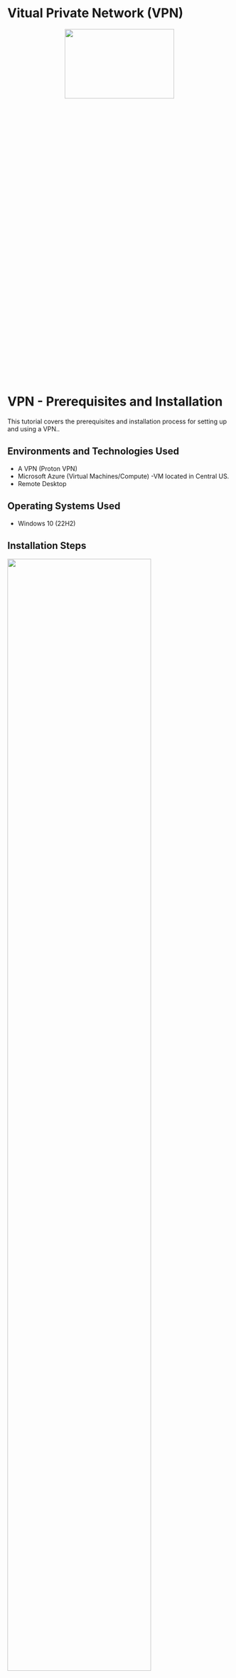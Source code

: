 # Vitual Private Network (VPN)
<p align="center">
<img src="https://github.com/user-attachments/assets/2a75ffe5-ab3d-4187-8ab5-6fb354582691" height="20%" width="70%"/>
</p>

<h1>VPN - Prerequisites and Installation</h1>
This tutorial covers the prerequisites and installation process for setting up and using a VPN..<br />

<h2>Environments and Technologies Used</h2>

- A VPN (Proton VPN)
- Microsoft Azure (Virtual Machines/Compute)
-VM located in Central US.
- Remote Desktop

<h2>Operating Systems Used </h2>

- Windows 10</b> (22H2)

<h2>Installation Steps</h2>

<p>
<img src="https://github.com/user-attachments/assets/adea3aaa-f860-43da-8973-cf93f3e67de1" height="80%" width="80%""/>
</p>
<p>
Create a Resource Group in Azure, then deploy a Windows 10 Virtual Machine within it. Once the VM is set up, use Remote Desktop Protocol (RDP) to log into the VM.
</p>
<br />

<p>
<img src="https://github.com/user-attachments/assets/bff32e42-084f-4d7b-a21d-6fbf57a785cf" height="80%" width="80%"/>
</p>
<p>
Once inside the VM, open a web browser and navigate to https://whatismyipaddress.com/. View the IP information displayed and record it in Notepad or on a piece of paper for later reference.
</p>
<br />

<p>
<img src="https://github.com/user-attachments/assets/efdcd15a-8042-4472-afa1-95a15ed5fcc3" height="80%" width="80%"/>
<img src="https://i.imgur.com/o4XhJYA.png" height="80%" width="80%"/>
</p>
<p>
On your personal computer, sign up for the free version of Proton VPN at https://account.protonvpn.com/signup?plan=free&language=en.
Inside the VM, download and install the Proton VPN client. Log in to the client using your Proton VPN credentials at 
https://account.protonvpn.com/login 
</p>
<br />

<p>
<img src="https://github.com/user-attachments/assets/109506c4-dbc4-49b6-addb-efa0a2ba2f53" height="80%" width="80%"/>
</p>
<p>
<img src="https://github.com/user-attachments/assets/a55ab002-0714-483b-91f8-78de87dd9db1" height="80%" width="80%"/>
</p>
<p>
Sign in to the Proton VPN client using the credentials you created during account setup. Once logged in, click "Quick Connect" to automatically connect to a VPN server. Connecting to the VPN will mask your real IP address and encrypt your internet traffic, enhancing privacy and security.
</p>
<br />

<p>
<img src="https://github.com/user-attachments/assets/07c4c427-7ecc-4fe9-bf3a-5eda57b2ec68" height="80%" width="80%"/>
</p>
<p>
Revisit https://whatismyipaddress.com/ and observe the changes in the IP information. Note how the IP now reflects the VPN server you connected to, demonstrating the VPN's effect.
</p>
<br />
